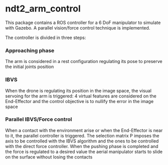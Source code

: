 # ndt2_arm_control
This package contains a ROS controller for a 6 DoF manipulator to simulate with Gazebo. A parallel vision/force control technique is implemented.

The controller is divided in three steps:

### Approaching phase
The arm is considered in a rest configuration regulating its pose to preserve the initial joints position
### IBVS
When the drone is regulating its position in the image space, the visual servoing for the arm is triggered: 4 virtual features are considered on the End-Effector and the control objective is to nullify the error in the image space
### Parallel IBVS/Force control
When a contact with the environment arise or when the End-Effector is near to it, the parallel controller is triggered. The selection matrix P imposes the axis to be controlled with the IBVS algorithm and the ones to be controlled with the direct force controller. When the pushing phase is completed and the force is regulated to a desired value the aerial manipulator starts to slide on the surface without losing the contacts  

